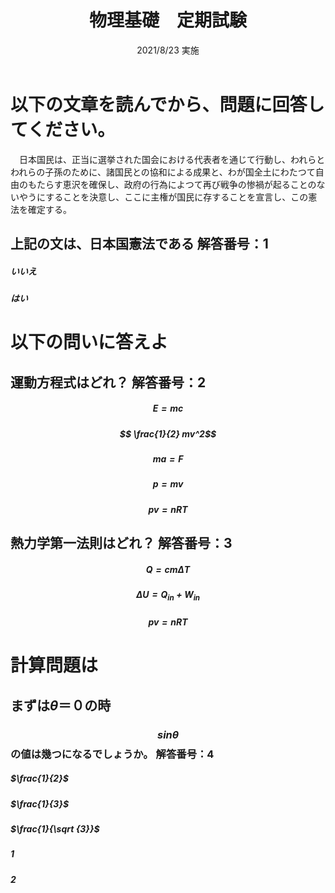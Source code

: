 ﻿---
title: 物理基礎　定期試験
subtitle: 2021/8/23 実施
---

<!-- 
------設問のタグ付け------(ここは消さない)
# 大問　：　14pt アンダーバー
## 小問：　10.5pt (1)
### セクション 10.5pt (A)
#### 小セクション 10.5pt (ア)  解答番号：0

##### 選択肢 ①〜⑩
-->


# 以下の文章を読んでから、問題に回答してください。

　日本国民は、正当に選挙された国会における代表者を通じて行動し、われらとわれらの子孫のために、諸国民との協和による成果と、わが国全土にわたつて自由のもたらす恵沢を確保し、政府の行為によつて再び戦争の惨禍が起ることのないやうにすることを決意し、ここに主権が国民に存することを宣言し、この憲法を確定する。

## 上記の文は、日本国憲法である  解答番号：1

##### いいえ
##### はい

# 以下の問いに答えよ

## 運動方程式はどれ？  解答番号：2

##### $$ E = mc $$
##### $$ \frac{1}{2} mv^2$$
##### $$ma = F$$
##### $$p = mv$$
##### $$pv = nRT$$


## 熱力学第一法則はどれ？  解答番号：3
##### $$ Q = cm \Delta T $$
##### $$ \Delta U = Q_{in} + W_{in}$$
##### $$pv = nRT$$




# 計算問題は


## まずは$\theta＝０$の時
### $$ sin \theta $$ の値は幾つになるでしょうか。  解答番号：4

##### $\frac{1}{2}$
##### $\frac{1}{3}$
##### $\frac{1}{\sqrt {3}}$
##### 1
##### 2











<script type="text/javascript" async src="https://cdnjs.cloudflare.com/ajax/libs/mathjax/2.7.7/MathJax.js?config=TeX-MML-AM_CHTML">
</script>
<script type="text/x-mathjax-config">
 MathJax.Hub.Config({
 tex2jax: {
 inlineMath: [['$', '$'] ],
 displayMath: [ ['$$','$$'], ["\\[","\\]"] ]
 }
 });
</script>

